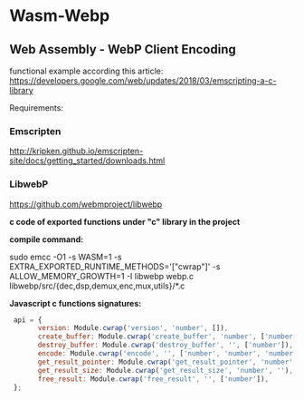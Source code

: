 # Wasm-Webp
## Web Assembly - WebP Client Encoding
functional example according this article:
https://developers.google.com/web/updates/2018/03/emscripting-a-c-library

Requirements:

### Emscripten
http://kripken.github.io/emscripten-site/docs/getting_started/downloads.html

### LibwebP
https://github.com/webmproject/libwebp

**c code of exported functions under "c" library in the project**

**compile command:**

sudo emcc -O1 -s WASM=1 -s EXTRA_EXPORTED_RUNTIME_METHODS='["cwrap"]'
-s ALLOW_MEMORY_GROWTH=1 -I libwebp webp.c libwebp/src/{dec,dsp,demux,enc,mux,utils}/*.c

**Javascript c functions signatures:**

```javascript
 api = {
       version: Module.cwrap('version', 'number', []),
       create_buffer: Module.cwrap('create_buffer', 'number', ['number', 'number']),
       destroy_buffer: Module.cwrap('destroy_buffer', '', ['number']),
       encode: Module.cwrap('encode', '', ['number', 'number', 'number', 'number']),
       get_result_pointer: Module.cwrap('get_result_pointer', 'number', ''),
       get_result_size: Module.cwrap('get_result_size', 'number', ''),
       free_result: Module.cwrap('free_result', '', ['number']),
 };
```
